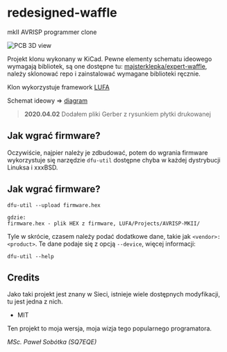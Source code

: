 # redesigned-waffle
mkII AVRISP programmer clone

![PCB 3D view](https://github.com/majsterklepka/avrisp-mkII-clone/raw/master/avrisp-mkII-clone.png "PCB Board 3D view")


Projekt klonu wykonany w KiCad. Pewne elementy schematu ideowego wymagają bibliotek, są one dostępne tu: [majsterklepka/expert-waffle](https://github.com/majsterklepka/expert-waffle "eeschema KiCad Libraries"), należy sklonować repo i zainstalować wymagane biblioteki ręcznie.

Klon wykorzystuje framework [LUFA](https://github.com/abcminiuser/lufa "LUFA")

Schemat ideowy => [diagram](/avrisp-mkII-clone/avrisp-mkII-clone.pdf "diagram")

> **2020.04.02**   Dodałem pliki Gerber z rysunkiem płytki drukowanej

## Jak wgrać firmware?

Oczywiście, najpier należy je zdbudować, potem do wgrania firmware wykorzystuje się narzędzie `dfu-util` dostępne chyba w każdej dystrybucji Linuksa i xxxBSD.

## Jak wgrać firmware?

```
dfu-util --upload firmware.hex

gdzie:
firmware.hex - plik HEX z firmware, LUFA/Projects/AVRISP-MKII/

```

Tyle w skrócie, czasem należy podać dodatkowe dane, takie jak `<vendor>:<product>`. Te dane podaje się z opcją `--device`, więcej informacji:

```
dfu-util --help
```

## Credits

Jako taki projekt jest znany w Sieci, istnieje wiele dostępnych modyfikacji, tu jest jedna z nich.

- MIT

Ten projekt to moja wersja, moja wizja tego popularnego programatora.

_MSc. Paweł Sobótka (SQ7EQE)_
